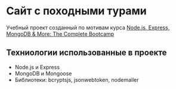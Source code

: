 # Сайт с походными турами

Учебный проект созданный по мотивам курса [Node.js, Express, MongoDB & More: The Complete Bootcamp][1]

[1]: https://www.udemy.com/course/nodejs-express-mongodb-bootcamp/ 'Курс на Udemy'

## Техниологии использованные в проекте

- Node.js и Express
- MongoDB и Mongoose
- Библиотеки: bcryptsjs, jsonwebtoken, nodemailer
